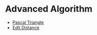 # Advanced Algorithm

* [Pascal Triangle](PascalTriangle/README.md)
* [Edit Distance](EditDistance/README.md)